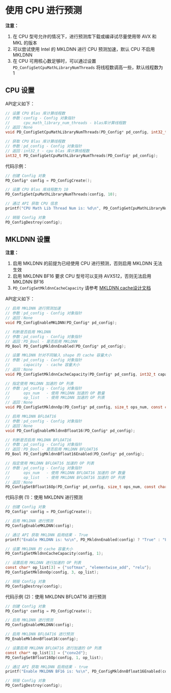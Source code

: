 # 使用 CPU 进行预测

**注意：**
1. 在 CPU 型号允许的情况下，进行预测库下载或编译试尽量使用带 AVX 和 MKL 的版本
2. 可以尝试使用 Intel 的 MKLDNN 进行 CPU 预测加速，默认 CPU 不启用 MKLDNN
3. 在 CPU 可用核心数足够时，可以通过设置 `PD_ConfigSetCpuMathLibraryNumThreads` 将线程数调高一些，默认线程数为 1

## CPU 设置

API定义如下：

```c
// 设置 CPU Blas 库计算线程数
// 参数：config - Config 对象指针
//      cpu_math_library_num_threads - blas库计算线程数
// 返回：None
void PD_ConfigSetCpuMathLibraryNumThreads(PD_Config* pd_config, int32_t cpu_math_library_num_threads);

// 获取 CPU Blas 库计算线程数
// 参数：pd_config - Config 对象指针
// 返回：int32_t - cpu blas 库计算线程数
int32_t PD_ConfigGetCpuMathLibraryNumThreads(PD_Config* pd_config);
```

代码示例：

```c
// 创建 Config 对象
PD_Config* config = PD_ConfigCreate();

// 设置 CPU Blas 库线程数为 10
PD_ConfigSetCpuMathLibraryNumThreads(config, 10);

// 通过 API 获取 CPU 信息
printf("CPU Math Lib Thread Num is: %d\n", PD_ConfigGetCpuMathLibraryNumThreads(config));

// 销毁 Config 对象
PD_ConfigDestroy(config);
```

## MKLDNN 设置

**注意：** 
1. 启用 MKLDNN 的前提为已经使用 CPU 进行预测，否则启用 MKLDNN 无法生效
2. 启用 MKLDNN BF16 要求 CPU 型号可以支持 AVX512，否则无法启用 MKLDNN BF16
3. `PD_ConfigSetMkldnnCacheCapacity` 请参考 <a class="reference external" href="https://github.com/PaddlePaddle/FluidDoc/blob/develop/doc/fluid/design/mkldnn/caching/caching.md">MKLDNN cache设计文档</a>

API定义如下：

```c
// 启用 MKLDNN 进行预测加速
// 参数：pd_config - Config 对象指针
// 返回：None
void PD_ConfigEnableMKLDNN(PD_Config* pd_config);

// 判断是否启用 MKLDNN 
// 参数：pd_config - Config 对象指针
// 返回：PD_Bool - 是否启用 MKLDNN
PD_Bool PD_ConfigMkldnnEnabled(PD_Config* pd_config);

// 设置 MKLDNN 针对不同输入 shape 的 cache 容量大小
// 参数：pd_config - Config 对象指针
//      capacity  - cache 容量大小
// 返回：None
void PD_ConfigSetMkldnnCacheCapacity(PD_Config* pd_config, int32_t capacity);

// 指定使用 MKLDNN 加速的 OP 列表
// 参数：pd_config - Config 对象指针
//      ops_num   - 使用 MKLDNN 加速的 OP 数量
//      op_list   - 使用 MKLDNN 加速的 OP 列表
// 返回：None
void PD_ConfigSetMkldnnOp(PD_Config* pd_config, size_t ops_num, const char** op_list);

// 启用 MKLDNN BFLOAT16
// 参数：pd_config - Config 对象指针
// 返回：None
void PD_ConfigEnableMkldnnBfloat16(PD_Config* pd_config);

// 判断是否启用 MKLDNN BFLOAT16
// 参数：pd_config - Config 对象指针
// 返回：PD_Bool - 是否启用 MKLDNN BFLOAT16
PD_Bool PD_ConfigMkldnnBfloat16Enabled(PD_Config* pd_config);

// 指定使用 MKLDNN BFLOAT16 加速的 OP 列表
// 参数：pd_config - Config 对象指针
//      ops_num   - 使用 MKLDNN BFLOAT16 加速的 OP 数量
//      op_list   - 使用 MKLDNN BFLOAT16 加速的 OP 列表
// 返回：None
PD_ConfigSetBfloat16Op(PD_Config* pd_config, size_t ops_num, const char** op_list);
```

代码示例 (1)：使用 MKLDNN 进行预测

```c
// 创建 Config 对象
PD_Config* config = PD_ConfigCreate();

// 启用 MKLDNN 进行预测
PD_ConfigEnableMKLDNN(config);

// 通过 API 获取 MKLDNN 启用结果 - True
printf("Enable MKLDNN is: %s\n", PD_MkldnnEnabled(config) ? "True" : "False");

// 设置 MKLDNN 的 cache 容量大小
PD_ConfigSetMkldnnCacheCapacity(config, 1);

// 设置启用 MKLDNN 进行加速的 OP 列表
const char* op_list[3] = {"softmax", "elementwise_add", "relu"};
PD_ConfigSetMkldnnOp(config, 3, op_list);

// 销毁 Config 对象
PD_ConfigDestroy(config);
```

代码示例 (2)：使用 MKLDNN BFLOAT16 进行预测

```c
// 创建 Config 对象
PD_Config* config = PD_ConfigCreate();

// 启用 MKLDNN 进行预测
PD_ConfigEnableMKLDNN(config);

// 启用 MKLDNN BFLOAT16 进行预测
PD_EnableMkldnnBfloat16(config);

// 设置启用 MKLDNN BFLOAT16 进行加速的 OP 列表
const char* op_list[1] = {"conv2d"};
PD_ConfigSetBfloat16Op(config, 1, op_list);

// 通过 API 获取 MKLDNN 启用结果 - true
printf("Enable MKLDNN BF16 is: %s\n", PD_ConfigMkldnnBfloat16Enabled(config) ? "True" : "False");

// 销毁 Config 对象
PD_ConfigDestroy(config);
```